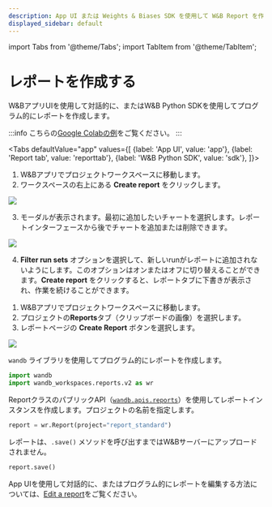 ```yaml
---
description: App UI または Weights & Biases SDK を使用して W&B Report を作成します。
displayed_sidebar: default
---
```

import Tabs from '@theme/Tabs';
import TabItem from '@theme/TabItem';

# レポートを作成する

<head>
  <title>Create a W&B Report</title>
</head>

W&BアプリUIを使用して対話的に、またはW&B Python SDKを使用してプログラム的にレポートを作成します。

:::info
こちらの[Google Colabの例](https://colab.research.google.com/github/wandb/examples/blob/master/colabs/intro/Report_API_Quickstart.ipynb)をご覧ください。
:::

<Tabs
  defaultValue="app"
  values={[
    {label: 'App UI', value: 'app'},
    {label: 'Report tab', value: 'reporttab'},
    {label: 'W&B Python SDK', value: 'sdk'},
  ]}>
  <TabItem value="app">

1. W&Bアプリでプロジェクトワークスペースに移動します。
2. ワークスペースの右上にある **Create report** をクリックします。

![](/images/reports/create_a_report_button.png)

3. モーダルが表示されます。最初に追加したいチャートを選択します。レポートインターフェースから後でチャートを追加または削除できます。

![](/images/reports/create_a_report_modal.png)

4. **Filter run sets** オプションを選択して、新しいrunがレポートに追加されないようにします。このオプションはオンまたはオフに切り替えることができます。**Create report** をクリックすると、レポートタブに下書きが表示され、作業を続けることができます。

  </TabItem>
  <TabItem value="reporttab">

1. W&Bアプリでプロジェクトワークスペースに移動します。
2. プロジェクトの**Reports**タブ（クリップボードの画像）を選択します。
3. レポートページの **Create Report** ボタンを選択します。

![](/images/reports/create_report_button.png)
  </TabItem>
  <TabItem value="sdk">

`wandb` ライブラリを使用してプログラム的にレポートを作成します。

```python
import wandb
import wandb_workspaces.reports.v2 as wr
```

ReportクラスのパブリックAPI（[`wandb.apis.reports`](https://docs.wandb.ai/ref/python/public-api/api#reports)）を使用してレポートインスタンスを作成します。プロジェクトの名前を指定します。

```python
report = wr.Report(project="report_standard")
```

レポートは、`.save()` メソッドを呼び出すまではW&Bサーバーにアップロードされません。

```python
report.save()
```

App UIを使用して対話的に、またはプログラム的にレポートを編集する方法については、[Edit a report](https://docs.wandb.ai/guides/reports/edit-a-report)をご覧ください。
  </TabItem>
</Tabs>